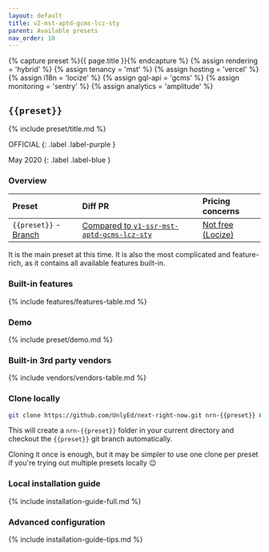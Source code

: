 ```yaml
---
layout: default
title: v2-mst-aptd-gcms-lcz-sty
parent: Available presets
nav_order: 10
---
```


{% capture preset %}{{ page.title }}{% endcapture %}
{% assign rendering = 'hybrid' %}
{% assign tenancy = 'mst' %}
{% assign hosting = 'vercel' %}
{% assign i18n = 'locize' %}
{% assign gql-api = 'gcms' %}
{% assign monitoring = 'sentry' %}
{% assign analytics = 'amplitude' %}

## `{{preset}}`
{% include preset/title.md %}

OFFICIAL
{: .label .label-purple }

May 2020
{: .label .label-blue }

### Overview

| Preset | Diff PR | Pricing concerns |
|:-------|:--------|:-----------------|
| `{{preset}}` - [Branch](https://github.com/UnlyEd/next-right-now/tree/{{preset}}) | [Compared to `v1-ssr-mst-aptd-gcms-lcz-sty`](https://github.com/UnlyEd/next-right-now/pull/68) | [Not free (Locize)](../reference/vendors) |

It is the main preset at this time.
It is also the most complicated and feature-rich, as it contains all available features built-in.

### Built-in features

{% include features/features-table.md %}

### Demo

{% include preset/demo.md %}

### Built-in 3rd party vendors

{% include vendors/vendors-table.md %}

### Clone locally

```sh
git clone https://github.com/UnlyEd/next-right-now.git nrn-{{preset}} && cd nrn-{{preset}} && git checkout {{preset}}
```

This will create a `nrn-{{preset}}` folder in your current directory and checkout the `{{preset}}` git branch automatically.

Cloning it once is enough, but it may be simpler to use one clone per preset if you're trying out multiple presets locally :wink:

### Local installation guide

{% include installation-guide-full.md %}

### Advanced configuration

{% include installation-guide-tips.md %}
